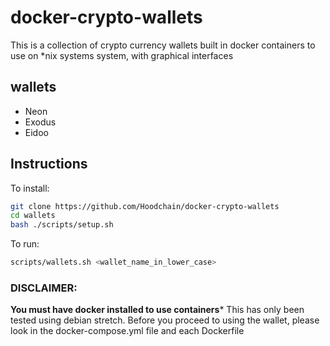 # docker-crypto-wallets
This is a collection of crypto currency wallets built in docker containers to use on *nix systems system, with graphical interfaces

## wallets
* Neon 
* Exodus
* Eidoo

## Instructions
To install:
```bash
git clone https://github.com/Hoodchain/docker-crypto-wallets
cd wallets
bash ./scripts/setup.sh
```

To run:
```bash
scripts/wallets.sh <wallet_name_in_lower_case>
```

### DISCLAIMER:
**You must have docker installed to use containers***
This has only been tested using debian stretch. Before you proceed to using the wallet, please look in the docker-compose.yml file and each Dockerfile